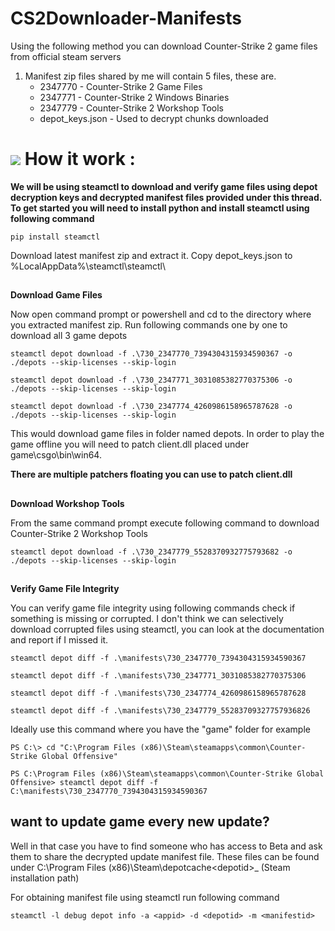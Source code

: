 # CS2Downloader-Manifests
Using the following method you can download Counter-Strike 2 game files from official steam servers

1. Manifest zip files shared by me will contain 5 files, these are.
   - 2347770 - Counter-Strike 2 Game Files
    - 2347771 - Counter-Strike 2 Windows Binaries
     - 2347779 - Counter-Strike 2 Workshop Tools
      - depot_keys.json - Used to decrypt chunks downloaded


# ![](https://img.icons8.com/?size=60&id=DWiebo2M1Bbt&format=svg) How it work :
**We will be using steamctl to download and verify game files using depot decryption keys and decrypted manifest files provided under this thread. To get started you will need to install python and install steamctl using following command**


``pip install steamctl``

Download latest manifest zip and extract it. Copy depot_keys.json to %LocalAppData%\steamctl\steamctl\

##
**Download Game Files**

Now open command prompt or powershell and cd to the directory where you extracted manifest zip. Run following commands one by one to download all 3 game depots


``steamctl depot download -f .\730_2347770_7394304315934590367 -o ./depots --skip-licenses --skip-login``

``steamctl depot download -f .\730_2347771_3031085382770375306 -o ./depots --skip-licenses --skip-login``

``steamctl depot download -f .\730_2347774_4260986158965787628 -o ./depots --skip-licenses --skip-login``

This would download game files in folder named depots. In order to play the game offline you will need to patch client.dll placed under game\csgo\bin\win64\.

**There are multiple patchers floating you can use to patch client.dll**
##
**Download Workshop Tools**

From the same command prompt execute following command to download Counter-Strike 2 Workshop Tools

``steamctl depot download -f .\730_2347779_5528370932775793682 -o ./depots --skip-licenses --skip-login``

##
**Verify Game File Integrity**

You can verify game file integrity using following commands check if something is missing or corrupted. I don't think we can selectively download corrupted files using steamctl, you can look at the documentation and report if I missed it.

``steamctl depot diff -f .\manifests\730_2347770_7394304315934590367``

``steamctl depot diff -f .\manifests\730_2347771_3031085382770375306``

``steamctl depot diff -f .\manifests\730_2347774_4260986158965787628``

``steamctl depot diff -f .\manifests\730_2347779_55283709327757936826``

Ideally use this command where you have the "game" folder for example

``PS C:\> cd "C:\Program Files (x86)\Steam\steamapps\common\Counter-Strike Global Offensive"``

``PS C:\Program Files (x86)\Steam\steamapps\common\Counter-Strike Global Offensive> steamctl depot diff -f C:\manifests\730_2347770_7394304315934590367``

## want to update game every new update?

Well in that case you have to find someone who has access to Beta and ask them to share the decrypted update manifest file. These files can be found under C:\Program Files (x86)\Steam\depotcache\<depotid>_<manifestid> (Steam installation path)

For obtaining manifest file using steamctl run following command

``steamctl -l debug depot info -a <appid> -d <depotid> -m <manifestid>``

